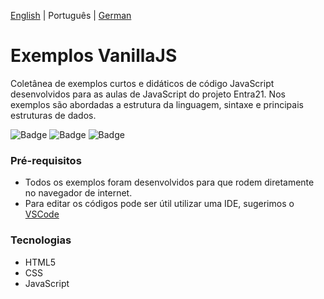 [English](./README.md) | Português | [German](./README-de_DE.md)
# Exemplos VanillaJS 
Coletânea de exemplos curtos e didáticos de código JavaScript desenvolvidos para as aulas de JavaScript do projeto Entra21. 
Nos exemplos são abordadas a estrutura da linguagem, sintaxe e principais estruturas de dados.

![Badge](https://img.shields.io/badge/Projeto-Entra21-blue)
![Badge](https://img.shields.io/badge/Curso-JavaScript/ReactJs-blue)
![Badge](https://img.shields.io/badge/Ano-2020-blue)

### Pré-requisitos
- Todos os exemplos foram desenvolvidos para que rodem diretamente no navegador de internet. 
- Para editar os códigos pode ser útil utilizar uma IDE, sugerimos o [VSCode](https://code.visualstudio.com/download) 

### Tecnologias

- HTML5
- CSS
- JavaScript 
